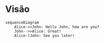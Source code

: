 # Visão

```mermaid
sequenceDiagram
    Alice->>John: Hello John, how are you?
    John-->>Alice: Great!
    Alice-)John: See you later!
```
